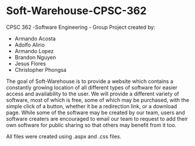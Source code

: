 # Soft-Warehouse-CPSC-362

CPSC 362 -Software Engineering - Group Project created by:
- Armando Acosta
- Adolfo Alirio
- Armando Lopez
- Brandon Nguyen
- Jesus Flores
- Christopher Phongsa

The goal of Soft-Warehouse is to provide a website which contains a constantly growing location of all different types of software
for easier access and availability to the user. We will provide a different variety of software, most of which is free, some
of which may be purchased, with the simple click of a button, whether it be a redirection link, or a download page. While some of the
software may be created by our team, users and software creaters are encouraged to email our team to request to
add their own software for public sharing so that others may benefit from it too.

All files were created using .aspx and .css files.


